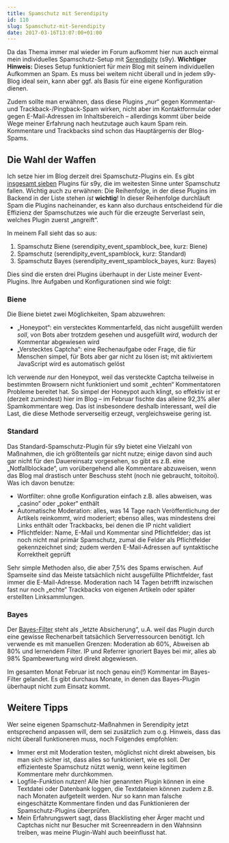 ```yaml
---
title: Spamschutz mit Serendipity
id: 110
slug: Spamschutz-mit-Serendipity
date: 2017-03-16T13:07:00+01:00
---
```


Da das Thema immer mal wieder im Forum aufkommt hier nun auch einmal mein individuelles Spamschutz-Setup mit [Serendipity](https://s9y.org) (s9y). **Wichtiger Hinweis:** Dieses Setup funktioniert für _mein_ Blog mit seinem individuellen Aufkommen an Spam. Es muss bei weitem nicht überall und in jedem s9y-Blog ideal sein, kann aber ggf. als Basis für eine eigene Konfiguration dienen.

Zudem sollte man erwähnen, dass diese Plugins „nur“ gegen Kommentar- und Trackback-/Pingback-Spam wirken, nicht aber im Kontaktformular oder gegen E-Mail-Adressen im Inhaltsbereich – allerdings kommt über beide Wege meiner Erfahrung nach heutzutage auch kaum Spam rein. Kommentare und Trackbacks sind schon das Hauptärgernis der Blog-Spams.

## Die Wahl der Waffen

Ich setze hier im Blog derzeit drei Spamschutz-Plugins ein. Es gibt [insgesamt sieben](http://spartacus.s9y.org/index.php?mode=bygroup_event_ANTISPAM_en) Plugins für s9y, die im weitesten Sinne unter Spamschutz fallen. Wichtig auch zu erwähnen: Die Reihenfolge, in der diese Plugins im Backend in der Liste stehen _ist_ **wichtig**! In dieser Reihenfolge durchläuft Spam die Plugins nacheinander, es kann also durchaus entscheidend für die Effizienz der Spamschutzes wie auch für die erzeugte Serverlast sein, welches Plugin zuerst „angreift“.

In meinem Fall sieht das so aus:

1.  Spamschutz Biene (serendipity_event_spamblock_bee, kurz: Biene)
2.  Spamschutz (serendipity_event_spamblock, kurz: Standard)
3.  Spamschutz Bayes (serendipity_event_spamblock_bayes, kurz: Bayes)

Dies sind die ersten drei Plugins überhaupt in der Liste meiner Event-Plugins. Ihre Aufgaben und Konfigurationen sind wie folgt:

### Biene

Die Biene bietet zwei Möglichkeiten, Spam abzuwehren:

-   „Honeypot“: ein verstecktes Kommentarfeld, das nicht ausgefüllt werden _soll_, von Bots aber trotzdem gesehen und ausgefüllt _wird_, wodurch der Kommentar abgewiesen wird
-   „Verstecktes Captcha“: eine Rechenaufgabe oder Frage, die für Menschen simpel, für Bots aber gar nicht zu lösen ist; mit aktiviertem JavaScript wird es automatisch gelöst

Ich verwende _nur_ den Honeypot, weil das versteckte Captcha teilweise in bestimmten Browsern nicht funktioniert und somit „echten“ Kommentatoren Probleme bereitet hat. So simpel der Honeypot auch klingt, so effektiv ist er (derzeit zumindest) hier im Blog – im Februar fischte das alleine 92,3% aller Spamkommentare weg. Das ist insbesondere deshalb interessant, weil die Last, die diese Methode serverseitig erzeugt, vergleichsweise gering ist.

### Standard

Das Standard-Spamschutz-Plugin für s9y bietet eine Vielzahl von Maßnahmen, die ich größtenteils gar nicht nutze; einige davon sind auch gar nicht für den Dauereinsatz vorgesehen, so gibt es z.B. eine „Notfallblockade“, um vorübergehend alle Kommentare abzuweisen, wenn das Blog mal drastisch unter Beschuss steht (noch nie gebraucht, toitoitoi). Was ich davon benutze:

-   Wortfilter: ohne große Konfiguration einfach z.B. alles abweisen, was „casino“ oder „poker“ enthält
-   Automatische Moderation: alles, was 14 Tage nach Veröffentlichung der Artikels reinkommt, wird moderiert; ebenso alles, was mindestens drei Links enthält oder Trackbacks, bei denen die IP nicht validiert
-   Pflichtfelder: Name, E-Mail und Kommentar sind Pflichtfelder; das ist noch nicht mal primär Spamschutz, zumal die Felder als Pflichtfelder gekennzeichnet sind; zudem werden E-Mail-Adressen auf syntaktische Korrektheit geprüft

Sehr simple Methoden also, die aber 7,5% des Spams erwischen. Auf Spamseite sind das Meiste tatsächlich nicht ausgefüllte Pflichtfelder, fast immer die E-Mail-Adresse. Moderation nach 14 Tagen betrifft inzwischen fast nur noch „echte“ Trackbacks von eigenen Artikeln oder später erstellten Linksammlungen.

### Bayes

Der [Bayes-Filter](https://de.wikipedia.org/wiki/Bayessches_Filter) steht als „letzte Absicherung“, u.A. weil das Plugin durch eine gewisse Rechenarbeit tatsächlich Serverressourcen benötigt. Ich verwende es mit manuellen Grenzen: Moderation ab 60%, Abweisen ab 80% und lernendem Filter. IP und Referrer ignoriert Bayes bei mir, alles ab 98% Spambewertung wird direkt abgewiesen.

Im gesamten Monat Februar ist noch genau ein(!) Kommentar im Bayes-Filter gelandet. Es gibt durchaus Monate, in denen das Bayes-Plugin überhaupt nicht zum Einsatz kommt.

## Weitere Tipps

Wer seine eigenen Spamschutz-Maßnahmen in Serendipity jetzt entsprechend anpassen will, dem sei zusätzlich zum o.g. Hinweis, dass das nicht überall funktioneren muss, noch Folgendes empfohlen:

-   Immer erst mit Moderation testen, möglichst nicht direkt abweisen, bis man sich sicher ist, dass alles so funktioniert, wie es soll. Der effizienteste Spamschutz nützt wenig, wenn keine legitimen Kommentare mehr durchkommen.
-   Logfile-Funktion nutzen! Alle hier genannten Plugin können in eine Textdatei oder Datenbank loggen, die Textdateien können zudem z.B. nach Monaten aufgeteilt werden. Nur so kann man falsche eingeschätzte Kommentare finden und das Funktionieren der Spamschutz-Plugins überprüfen.
-   Mein Erfahrungswert sagt, dass Blacklisting eher Ärger macht und Captchas nicht nur Besucher mit Screenreadern in den Wahnsinn treiben, was meine Plugin-Wahl auch beeinflusst hat.
